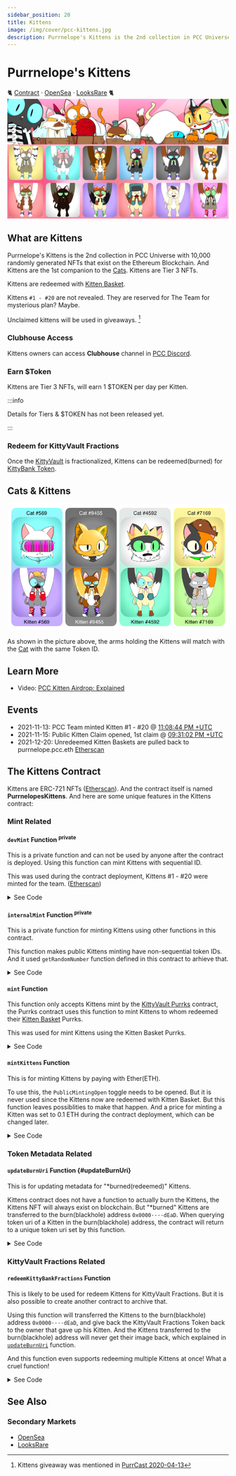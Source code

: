 ```yaml
---
sidebar_position: 20
title: Kittens
image: /img/cover/pcc-kittens.jpg
description: Purrnelope's Kittens is the 2nd collection in PCC Universe with 10,000 randomly generated NFTs that exist on the Ethereum Blockchain. And Kittens are the 1st companion to the Cats. Kittens are Tier 3 NFTs.
---
```


# Purrnelope's Kittens

🐈
[Contract](https://etherscan.io/address/0x0c6218d95735d3e12ae7c4703106e4b8e0b61010) ·
[OpenSea](https://opensea.io/collection/purrnelopes-kittens) ·
[LooksRare](https://looksrare.org/collections/0x0c6218D95735d3E12AE7C4703106E4b8e0b61010)
🐈
![](./assets/pcc-kittens.jpg)

## What are Kittens

Purrnelope's Kittens is the 2nd collection in PCC Universe with 10,000 randomly generated NFTs that exist on the Ethereum Blockchain. And Kittens are the 1st companion to the [Cats](../cats/index.md). Kittens are Tier 3 NFTs.

Kittens are redeemed with [Kitten Basket](../kittyvault-purrks/2-kitten-basket.md).

Kittens `#1 - #20` are not revealed. They are reserved for The Team for mysterious plan? Maybe.

Unclaimed kittens will be used in giveaways. [^1]

### Clubhouse Access

Kittens owners can access **Clubhouse** channel in [PCC Discord](http://discord.gg/purrnelopescountryclub).

### Earn $Token

Kittens are Tier 3 NFTs, will earn 1 $TOKEN per day per Kitten.

:::info

Details for Tiers & $TOKEN has not been released yet.

:::

### Redeem for KittyVault Fractions

Once the [KittyVault](../../kittyvault/index.md) is fractionalized, Kittens can be redeemed(burned) for [KittyBank Token](../../kittyvault/index.md#kittybank-token-token).

## Cats & Kittens

![](./assets/cats-kittens.png)

As shown in the picture above, the arms holding the Kittens will match with the [Cat](../cats/index.md) with the same Token ID.

## Learn More

- Video: [PCC Kitten Airdrop: Explained](/posts/explained/202112-kitten-airdrop)

## Events

- 2021-11-13: PCC Team minted Kitten #1 - #20 @ [11:08:44 PM +UTC](https://etherscan.io/tx/0xaccffa89b7df01dd4ea1f0c470644c9cc6f2cb99b2c40ad4a9ffa43732f8cc82)
- 2021-11-15: Public Kitten Claim opened, 1st claim @ [09:31:02 PM +UTC](https://etherscan.io/tx/0xb12b71b890479b9cdd827d14abb5c7f9f0e9667fbb3d07b23b32ffa85f3325d7)
- 2021-12-20: Unredeemed Kitten Baskets are pulled back to purrnelope.pcc.eth [Etherscan](https://etherscan.io/tx/0x2598b855a071a7dc498c20f8768891178aa293034e44db5ac2c10c95d06acac1)

## The Kittens Contract

Kittens are ERC-721 NFTs ([Etherscan](https://etherscan.io/address/0x0c6218d95735d3e12ae7c4703106e4b8e0b61010)). And the contract itself is named **PurrnelopesKittens**. And here are some unique features in the Kittens contract:

### Mint Related

#### `devMint` Function <sup>private</sup>

This is a private function and can not be used by anyone after the contract is deployed. Using this function can mint Kittens with sequential ID.

This was used during the contract deployment, Kittens #1 - #20 were minted for the team. ([Etherscan](https://etherscan.io/tx/0xaccffa89b7df01dd4ea1f0c470644c9cc6f2cb99b2c40ad4a9ffa43732f8cc82))

<details><summary>See Code</summary>

```js
function devMint(uint256 _quantity, address _to) private {
    uint256 remaining = MaxSupplyCount - CurrentTokenId.current();
    for(uint256 i; i < _quantity; i++){
        CurrentTokenId.increment();
        remaining--;
        _safeMint(_to, CurrentTokenId.current());
        Ids[i] = Ids[remaining] == 0 ? remaining : Ids[remaining];
    }
}

constructor() ERC721("Purrnelopes Kittens", "PK"){
    devMint(20, 0x112E62d5906F9239D9fabAb7D0237A328F128e22);
}
```

</details>

#### `internalMint` Function <sup>private</sup>

This is a private function for minting Kittens using other functions in this contract.

This function makes public Kittens minting have non-sequential token IDs. And it used `getRandomNumber` function defined in this contract to arhieve that.

<details><summary>See Code</summary>

```js
function internalMint(address _to, uint256 _quantity) private {
    require(_quantity <= MaxMintCount && _quantity > 0, "Incorrect mint quantity");
    require(_quantity.add(CurrentTokenId.current()) <= MaxSupplyCount, "Cannot exceed max supply");

    uint256 remaining = MaxSupplyCount - CurrentTokenId.current();

    for(uint256 i; i < _quantity; i++){

        remaining--;
        uint256 tokenId = CurrentTokenId.current();
        uint256 index = getRandomNumber(remaining, i * tokenId);

        _safeMint(_to, ((Ids[index] == 0) ? index : Ids[index]) + 1);

        Ids[index] = Ids[remaining] == 0 ? remaining : Ids[remaining];
        CurrentTokenId.increment();
    }
}

//"random" number.... using chainlink for VRF seems overkill
function getRandomNumber(uint256 maxValue, uint256 salt) private view returns(uint256) {
    if (maxValue == 0)
        return 0;
        
    uint256 seed =
        uint256(
            keccak256(
                abi.encodePacked(
                        block.difficulty +	
                        ((uint256(keccak256(abi.encodePacked(tx.origin, msg.sig)))) / (block.timestamp)) +
                        block.number +
                        salt
                )
            )
        );
    return seed.mod(maxValue);
}
```

</details>

#### `mint` Function

This function only accepts Kittens mint by the [KittyVault Purrks](../kittyvault-purrks/index.md) contract, the Purrks contract uses this function to mint Kittens to whom redeemed their [Kitten Basket](../kittyvault-purrks/2-kitten-basket.md) Purrks.

This was used for mint Kittens using the Kitten Basket Purrks.

<details><summary>See Code</summary>

```js
function mint(address _to, uint256 _quantity) override public {
    require(msg.sender == AllowedAddress || msg.sender == owner(), "Not allowed minting address");
    internalMint(_to, _quantity);
}
```

</details>

#### `mintKittens` Function

This is for minting Kittens by paying with Ether(ETH).

To use this, the `PublicMintingOpen` toggle needs to be opened. But it is never used since the Kittens now are redeemed with Kitten Basket. But this function leaves possiblities to make that happen. And a price for minting a Kitten was set to 0.1 ETH during the contract deployment, which can be changed later.

<details><summary>See Code</summary>

```js
function mintKittens(uint256 _quantity) payable public nonReentrant {
    require(msg.value == _quantity.mul(UnitPrice), "Incorrect ETH amount");
    require(PublicMintingOpen, "Public minting is not currently open");

    internalMint(msg.sender, _quantity);
}
```

</details>

### Token Metadata Related

#### `updateBurnUri` Function {#updateBurnUri}

This is for updating metadata for "\*burned(redeemed)" Kittens.

Kittens contract does not have a function to actually burn the Kittens, the Kittens NFT will always exist on blockchain. But "\*burned" Kittens are transferred to the burn(blackhole) address `0x0000····dEaD`. When querying token uri of a Kitten in the burn(blackhole) address, the contract will return to a unique token uri set by this function.

<details><summary>See Code</summary>

```js
function updateBurnUri(string memory _uri) public onlyOwner{
    BurnUri = _uri;
}

function tokenURI(uint256 _tokenId) public view override returns (string memory) {
    require(_exists(_tokenId), "ERC721Metadata: URI query for nonexistent token");

    string memory baseURI = _baseURI();
    string memory uri = bytes(baseURI).length > 0 ? string(abi.encodePacked(baseURI, _tokenId.toString())) : "";
    return (ownerOf(_tokenId) == BurnAddress) ? BurnUri : uri;
}
```

</details>

### KittyVault Fractions Related

#### `redeemKittyBankFractions` Function

This is likely to be used for redeem Kittens for KittyVault Fractions. But it is also possible to create another contract to archive that.

Using this function will transferred the Kittens to the burn(blackhole) address `0x0000····dEaD`, and give back the KittyVault Fractions Token back to the owner that gave up his Kitten. And the Kittens transferred to the burn(blackhole) address will never get their image back, which explained in [`updateBurnUri`](#updateBurnUri) function.

And this function even supports redeeming multiple Kittens at once! What a cruel function!

<details><summary>See Code</summary>

```js
function redeemKittyBankFractions(uint256[] calldata ids) public {
    require(RedeemOpen, "ERC-20 redeem is not currently open");
    require(FractionsPerNFT > 0, "Fractions per NFT currently not set");
    uint256 amount = FractionsPerNFT.mul(ids.length);
    require(FractionsContract.balanceOf(address(this)) >= amount, "Not enough balance of tokens to redeem");

    for(uint256 i; i < ids.length; i++){
        //we don't need to check the owner of the tokens because this is checked in transferFrom method
        this.transferFrom(msg.sender, BurnAddress, ids[i]);
    }

    FractionsContract.transfer(msg.sender, amount);
}
```

</details>

## See Also

### Secondary Markets

- [OpenSea](https://opensea.io/collection/purrnelopes-kittens)
- [LooksRare](https://looksrare.org/collections/0x0c6218D95735d3E12AE7C4703106E4b8e0b61010)

[^1]: Kittens giveaway was mentioned in [PurrCast 2020-04-13](/posts/2022/04/20/purrcast)
